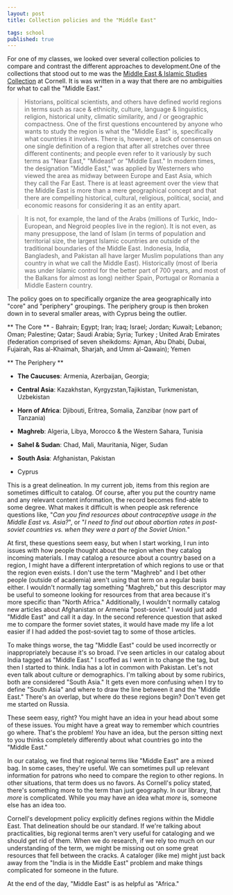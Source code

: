 ```yaml
--- 
layout: post 
title: Collection policies and the "Middle East"

tags: school
published: true
---
```


For one of my classes, we looked over several collection policies 
to compare and contrast the different approaches to development.One 
of the collections that stood out to me was the [Middle East & 
Islamic Studies Collection](http://archive.is/ZHID2) at Cornell. It 
is was written in a way that there are no ambiguities for what to 
call the "Middle East."

> Historians, political scientists, and others have defined world
regions in terms such as race & ethnicity, culture, language & 
linguistics, religion, historical unity, climatic similarity, and / 
or geographic compactness. One of the first questions encountered 
by anyone who wants to study the region is what the "Middle East" 
is, specifically what countries it involves. There is, however, a 
lack of consensus on one single definition of a region that after 
all stretches over three different continents; and people even 
refer to it variously by such terms as "Near East," "Mideast" or 
"Middle East." In modern times, the designation "Middle East," was 
applied by Westerners who viewed the area as midway between Europe 
and East Asia, which they call the Far East. There is at least 
agreement over the view that the Middle East is more than a mere 
geographical concept and that there are compelling historical, 
cultural, religious, political, social, and economic reasons for 
considering it as an entity apart.

> It is not, for example, the land of the Arabs (millions of
Turkic, Indo-European, and Negroid peoples live in the region). It 
is not even, as many presuppose, the land of Islam (in terms of 
population and territorial size, the largest Islamic countries are 
outside of the traditional boundaries of the Middle East. 
Indonesia, India, Bangladesh, and Pakistan all have larger Muslim 
populations than any country in what we call the Middle East). 
Historically (most of Iberia was under Islamic control for the 
better part of 700 years, and most of the Balkans for almost as 
long) neither Spain, Portugal or Romania a Middle Eastern country.

The policy goes on to specifically organize the area geographically 
into "core" and "periphery" groupings. The periphery group is then 
broken down in to several smaller areas, with Cyprus being the 
outlier.

** The Core ** - Bahrain; Egypt; Iran; Iraq; Israel; Jordan; 
Kuwait; Lebanon; Oman; Palestine; Qatar; Saudi Arabia; Syria; 
Turkey ; United Arab Emirates (federation comprised of seven 
sheikdoms: Ajman, Abu Dhabi, Dubai, Fujairah, Ras al-Khaimah, 
Sharjah, and Umm al-Qawain); Yemen

** The Periphery **

* **The Caucuses**: Armenia, Azerbaijan, Georgia;

* **Central Asia**: Kazakhstan, Kyrgyzstan,Tajikistan, 
Turkmenistan, Uzbekistan

* **Horn of Africa**: Djibouti, Eritrea, Somalia, Zanzibar (now 
part of Tanzania)

* **Maghreb**: Algeria, Libya, Morocco & the Western Sahara, 
Tunisia

* **Sahel & Sudan**: Chad, Mali, Mauritania, Niger, Sudan

* **South Asia**: Afghanistan, Pakistan

* Cyprus

This is a great delineation. In my current job, items from this 
region are sometimes difficult to catalog. Of course, after you put 
the country name and any relevant content information, the record 
becomes find-able to some degree. What makes it difficult is when 
people ask reference questions like, "*Can you find resources about 
contraceptive usage in the Middle East vs. Asia?*", or "*I need to 
find out about abortion rates in post-soviet countries vs. when 
they were a part of the Soviet Union.*"

At first, these questions seem easy, but when I start working, I 
run into issues with how people thought about the region when they 
catalog incoming materials. I may catalog a resource about a 
country based on a region, I might have a different interpretation 
of which regions to use or that the region even exists. I don't use 
the term "Maghreb" and I bet other people (outside of academia) 
aren't using that term on a regular basis either. I wouldn't 
normally tag something "Maghreb," but this descriptor may be useful 
to someone looking for resources from that area because it's more 
specific than "North Africa." Additionally, I wouldn't normally 
catalog new articles about Afghanistan or Armenia "post-soviet." I 
would just add "Middle East" and call it a day. In the second 
reference question that asked me to compare the former soviet 
states, it would have made my life a lot easier if I had added the 
post-soviet tag to some of those articles.

To make things worse, the tag "Middle East" could be used 
incorrectly or inappropriately because it's so broad. I've seen 
articles in our catalog about India tagged as "Middle East." I 
scoffed as I went in to change the tag, but then I started to 
think. India has a lot in common with Pakistan. Let's not even talk 
about culture or demographics. I'm talking about by some rubirics, 
both are considered "South Asia." It gets even more confusing when 
I try to define "South Asia" and where to draw the line between it 
and the "Middle East." There's an overlap, but where do these 
regions begin? Don't even get me started on Russia.

These seem easy, right? You might have an idea in your head about 
some of these issues. You might have a great way to remember which 
countries go where. That's the problem! *You* have an idea, but the 
person sitting next to you thinks completely differently about what 
countries go into the "Middle East."

In our catalog, we find that regional terms like "Middle East" are 
a mixed bag. In some cases, they're useful. We can sometimes pull 
up relevant information for patrons who need to compare the region 
to other regions. In other situations, that term does us no favors. 
As Cornell's policy stated, there's something more to the term than 
just geography. In our library, that *more* is complicated. While 
you may have an idea what *more* is, someone else has an idea 
too.

Cornell's development policy explicitly defines regions within the 
Middle East. That delineation should be our standard. If we're 
talking about practicalities, big regional terms aren't very useful 
for cataloging and we should get rid of them. When we do research, 
if we rely too much on our understanding of the term, we might be 
missing out on some great resources that fell between the cracks. A 
cataloger (like me) might just back away from the "India is in the 
Middle East" problem and make things complicated for someone in the 
future. 

At the end of the day, "Middle East" is as helpful as "Africa."
